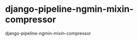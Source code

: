 django-pipeline-ngmin-mixin-compressor
======================================

django-pipeline-ngmin-mixin-compressor

